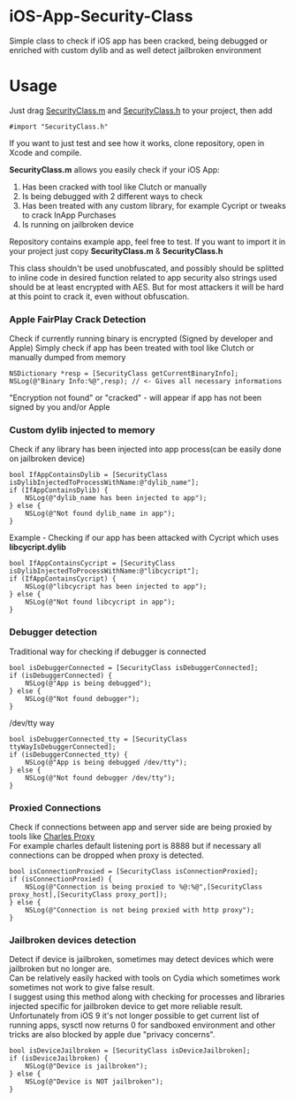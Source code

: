 # iOS-App-Security-Class
Simple class to check if iOS app has been cracked, being debugged or enriched with custom dylib and as well detect jailbroken environment<br>

# Usage
Just drag [SecurityClass.m](https://github.com/karek314/iOS-App-Security-Class/tree/master/iOS-App-Security) and [SecurityClass.h](https://github.com/karek314/iOS-App-Security-Class/tree/master/iOS-App-Security) to your project, then add
```objc
#import "SecurityClass.h"
```
If you want to just test and see how it works, clone repository, open in Xcode and compile.


<b>SecurityClass.m</b> allows you easily check if your iOS App:<br>
1. Has been cracked with tool like Clutch or manually<br>
2. Is being debugged with 2 different ways to check<br>
3. Has been treated with any custom library, for example Cycript or tweaks to crack InApp Purchases<br>
4. Is running on jailbroken device

Repository contains example app, feel free to test. If you want to import it in your project just copy <b>SecurityClass.m</b> & <b>SecurityClass.h</b>

This class shouldn't be used unobfuscated, and possibly should be splitted to inline code in desired function related to app security also strings used should be at least encrypted with AES. But for most attackers it will be hard at this point to crack it, even without obfuscation.

### Apple FairPlay Crack Detection
Check if currently running binary is encrypted (Signed by developer and Apple)
Simply check if app has been treated with tool like Clutch or manually dumped from memory
```objc
NSDictionary *resp = [SecurityClass getCurrentBinaryInfo];
NSLog(@"Binary Info:%@",resp); // <- Gives all necessary informations
```
"Encryption not found" or "cracked" - will appear if app has not been signed by you and/or Apple


### Custom dylib injected to memory
Check if any library has been injected into app process(can be easily done on jailbroken device)
```objc
bool IfAppContainsDylib = [SecurityClass isDylibInjectedToProcessWithName:@"dylib_name"];
if (IfAppContainsDylib) {
    NSLog(@"dylib_name has been injected to app");
} else {
    NSLog(@"Not found dylib_name in app");
}
```
Example - Checking if our app has been attacked with Cycript which uses <b>libcycript.dylib</b>
```objc
bool IfAppContainsCycript = [SecurityClass isDylibInjectedToProcessWithName:@"libcycript"];
if (IfAppContainsCycript) {
    NSLog(@"libcycript has been injected to app");
} else {
    NSLog(@"Not found libcycript in app");
}
```

### Debugger detection
Traditional way for checking if debugger is connected
```objc
bool isDebuggerConnected = [SecurityClass isDebuggerConnected];
if (isDebuggerConnected) {
    NSLog(@"App is being debugged");
} else {
    NSLog(@"Not found debugger");
}
```
/dev/tty way
```objc
bool isDebuggerConnected_tty = [SecurityClass ttyWayIsDebuggerConnected];
if (isDebuggerConnected_tty) {
    NSLog(@"App is being debugged /dev/tty");
} else {
    NSLog(@"Not found debugger /dev/tty");
}
```

### Proxied Connections
Check if connections between app and server side are being proxied by tools like [Charles Proxy](https://www.charlesproxy.com)<br>
For example charles default listening port is 8888 but if necessary all connections can be dropped when proxy is detected.<br>
```objc
bool isConnectionProxied = [SecurityClass isConnectionProxied];
if (isConnectionProxied) {
    NSLog(@"Connection is being proxied to %@:%@",[SecurityClass proxy_host],[SecurityClass proxy_port]);
} else {
    NSLog(@"Connection is not being proxied with http proxy");
}
```

### Jailbroken devices detection
Detect if device is jailbroken, sometimes may detect devices which were jailbroken but no longer are.<br>
Can be relatively easily hacked with tools on Cydia which sometimes work sometimes not work to give false result.<br>
I suggest using this method along with checking for processes and libraries injected specific for jailbroken device to get more reliable result.<br>
Unfortunately from iOS 9 it's not longer possible to get current list of running apps, sysctl now returns 0 for sandboxed environment and other tricks are also blocked by apple due "privacy concerns".

```objc
bool isDeviceJailbroken = [SecurityClass isDeviceJailbroken];
if (isDeviceJailbroken) {
    NSLog(@"Device is jailbroken");
} else {
    NSLog(@"Device is NOT jailbroken");
}
```

